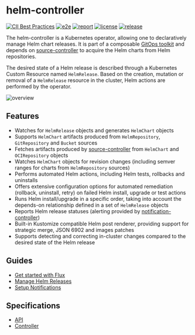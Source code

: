 # helm-controller

[![CII Best Practices](https://bestpractices.coreinfrastructure.org/projects/4784/badge)](https://bestpractices.coreinfrastructure.org/projects/4784)
[![e2e](https://github.com/fluxcd/helm-controller/workflows/e2e/badge.svg)](https://github.com/fluxcd/helm-controller/actions)
[![report](https://goreportcard.com/badge/github.com/fluxcd/helm-controller)](https://goreportcard.com/report/github.com/fluxcd/helm-controller)
[![license](https://img.shields.io/github/license/fluxcd/helm-controller.svg)](https://github.com/fluxcd/helm-controller/blob/main/LICENSE)
[![release](https://img.shields.io/github/release/fluxcd/helm-controller/all.svg)](https://github.com/fluxcd/helm-controller/releases)

The helm-controller is a Kubernetes operator, allowing one to declaratively
manage Helm chart releases. It is part of a composable [GitOps toolkit](https://fluxcd.io/flux/components)
and depends on [source-controller][] to acquire the Helm charts from Helm
repositories.

The desired state of a Helm release is described through a Kubernetes Custom
Resource named `HelmRelease`. Based on the creation, mutation or removal of a
`HelmRelease` resource in the cluster, Helm actions are performed by the
operator.

![overview](docs/diagrams/helm-controller-overview.png)

## Features

* Watches for `HelmRelease` objects and generates `HelmChart` objects
* Supports `HelmChart` artifacts produced from `HelmRepository`,
  `GitRepository` and `Bucket` sources
* Fetches artifacts produced by [source-controller][] from `HelmChart`
  and `OCIRepository` objects
* Watches `HelmChart` objects for revision changes (including semver
  ranges for charts from `HelmRepository` sources)
* Performs automated Helm actions, including Helm tests, rollbacks and
  uninstalls
* Offers extensive configuration options for automated remediation
  (rollback, uninstall, retry) on failed Helm install, upgrade or test
  actions
* Runs Helm install/upgrade in a specific order, taking into account the
  depends-on relationship defined in a set of `HelmRelease` objects
* Reports Helm release statuses (alerting provided by
  [notification-controller][])
* Built-in Kustomize compatible Helm post renderer, providing support
  for strategic merge, JSON 6902 and images patches
* Supports detecting and correcting in-cluster changes compared to the desired
  state of the Helm release

## Guides

* [Get started with Flux](https://fluxcd.io/flux/get-started/)
* [Manage Helm Releases](https://fluxcd.io/flux/guides/helmreleases/)
* [Setup Notifications](https://fluxcd.io/flux/guides/notifications/)

## Specifications

* [API](docs/spec/v2/README.md)
* [Controller](docs/spec/README.md)

[source-controller]: https://github.com/fluxcd/source-controller
[notification-controller]: https://github.com/fluxcd/notification-controller
